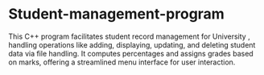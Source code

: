 # Student-management-program
This C++ program facilitates student record management for University , handling operations like adding, displaying, updating, and deleting student data via file handling. It computes percentages and assigns grades based on marks, offering a streamlined menu interface for user interaction.
